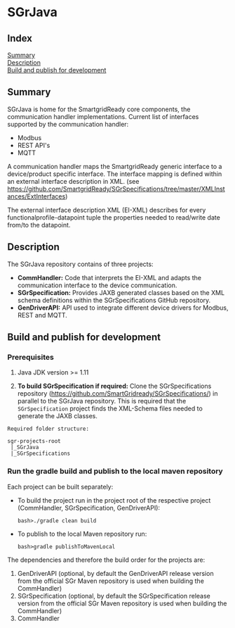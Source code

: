 # SGrJava

## Index
[Summary](#summary)<br>
[Description](#description)<br>
[Build and publish for development](#build-and-publish-for-development)<br>


## Summary
SGrJava is home for the SmartgridReady core components, the communication handler implementations.
Current list of interfaces supported by the communication handler:
- Modbus
- REST API's
- MQTT

A communication handler maps the SmartgridReady generic interface to a device/product specific interface. The interface mapping is defined within an external interface description in XML. (see https://github.com/SmartgridReady/SGrSpecifications/tree/master/XMLInstances/ExtInterfaces)

The external interface description XML (EI-XML) describes for every functionalprofile-datapoint tuple the properties needed to read/write date from/to the datapoint.

## Description

The SGrJava repository contains of three projects:
- **CommHandler:** Code that interprets the EI-XML and adapts the communication interface to the device communication.
- **SGrSpecification:** Provides JAXB generated classes based on the XML schema definitions within the SGrSpecifications GitHub repository.
- **GenDriverAPI:** API used to integrate different device drivers for Modbus, REST and MQTT. 


## Build and publish for development

### Prerequisites
1. Java JDK version >= 1.11


2. **To build SGrSpecification if required:** Clone the SGrSpecifications repository (https://github.com/SmartGridready/SGrSpecifications/) in  parallel to the SGrJava repository. This is required that the `SGrSpecification` project finds the XML-Schema files needed to generate the JAXB classes.
```
Required folder structure:

sgr-projects-root
 |_SGrJava
 |_SGrSpecifications
```

### Run the gradle build and publish to the local maven repository

Each project can be built separately:

- To build the project run in the project root of the respective project (CommHandler, SGrSpecification, GenDriverAPI):
    ```
    bash>./gradle clean build
    ```

- To publish to the local Maven repository run:
    ```
    bash>gradle publishToMavenLocal
    ```
The dependencies and therefore the build order for the projects are:
1. GenDriverAPI (optional, by default  the GenDriverAPI release version from the official SGr Maven repository is used when building the CommHandler)
2. SGrSpecification (optional, by default the SGrSpecification release version from the official SGr Maven repository is used when building the CommHandler)
3. CommHandler


